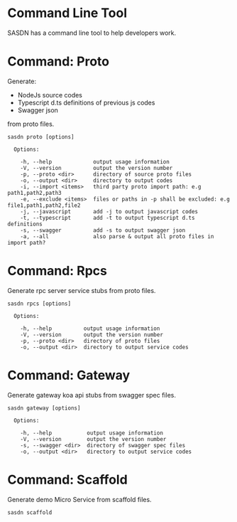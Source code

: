 Command Line Tool
=================
SASDN has a command line tool to help developers work.

# Command: Proto
Generate:

* NodeJs source codes 
* Typescript d.ts definitions of previous js codes
* Swagger json

from proto files.

```
sasdn proto [options]

  Options:

    -h, --help             output usage information
    -V, --version          output the version number
    -p, --proto <dir>      directory of source proto files
    -o, --output <dir>     directory to output codes
    -i, --import <items>   third party proto import path: e.g path1,path2,path3
    -e, --exclude <items>  files or paths in -p shall be excluded: e.g file1,path1,path2,file2
    -j, --javascript       add -j to output javascript codes
    -t, --typescript       add -t to output typescript d.ts definitions
    -s, --swagger          add -s to output swagger json
    -a, --all              also parse & output all proto files in import path?
```

# Command: Rpcs
Generate rpc server service stubs from proto files.

```
sasdn rpcs [options]

  Options:

    -h, --help          output usage information
    -V, --version       output the version number
    -p, --proto <dir>   directory of proto files
    -o, --output <dir>  directory to output service codes
```

# Command: Gateway
Generate gateway koa api stubs from swagger spec files.

```
sasdn gateway [options]

  Options:

    -h, --help           output usage information
    -V, --version        output the version number
    -s, --swagger <dir>  directory of swagger spec files
    -o, --output <dir>   directory to output service codes
```

# Command: Scaffold
Generate demo Micro Service from scaffold files.

```
sasdn scaffold
```